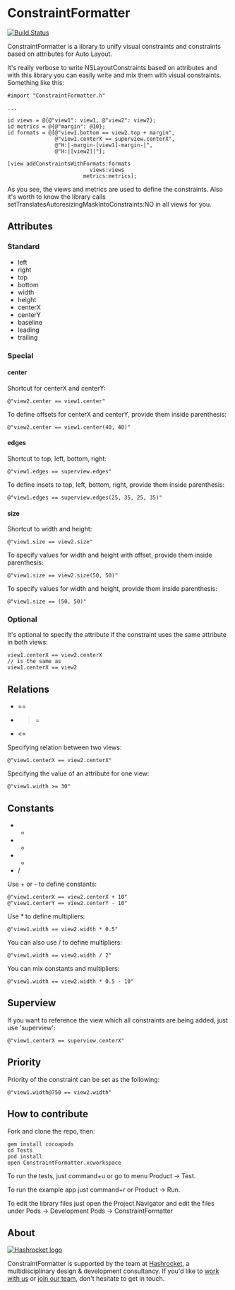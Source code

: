 ConstraintFormatter
===================


[![Build Status](https://travis-ci.org/greis/ConstraintFormatter.png?branch=master)](https://travis-ci.org/greis/ConstraintFormatter)

ConstraintFormatter is a library to unify visual constraints and constraints based on attributes for Auto Layout.

It's really verbose to write NSLayoutConstraints based on attributes and with this library you can easily write and mix them with visual constraints. Something like this:

```objc
#import "ConstraintFormatter.h"

...

id views = @{@"view1": view1, @"view2": view2};
id metrics = @{@"margin": @10};
id formats = @[@"view1.bottom == view2.top + margin",
               @"view1.centerX == superview.centerX",
               @"H:|-margin-[view1]-margin-|",
               @"H:|[view2]|"];

[view addConstraintsWithFormats:formats
                          views:views
                        metrics:metrics];
```

As you see, the views and metrics are used to define the constraints. Also it's worth to know the library calls setTranslatesAutoresizingMaskIntoConstraints:NO in all views for you.

## Attributes

### Standard

* left
* right
* top
* bottom
* width
* height
* centerX
* centerY
* baseline
* leading
* trailing

### Special

#### center
Shortcut for centerX and centerY:

```objc
@"view2.center == view1.center"
```

To define offsets for centerX and centerY, provide them inside parenthesis:

```objc
@"view2.center == view1.center(40, 40)"
```

#### edges
Shortcut to top, left, bottom, right:

```objc
@"view1.edges == superview.edges"
```

To define insets to top, left, bottom, right, provide them inside parenthesis:

```objc
@"view1.edges == superview.edges(25, 35, 25, 35)"
```

#### size
Shortcut to width and height:

```objc
@"view1.size == view2.size"
```

To specify values for width and height with offset, provide them inside parenthesis:

```objc
@"view1.size == view2.size(50, 50)"
```

To specify values for width and height, provide them inside parenthesis:
```objc
@"view1.size == (50, 50)"
```

### Optional

It's optional to specify the attribute if the constraint uses the same attribute in both views:
```objc
view1.centerX == view2.centerX
// is the same as
view1.centerX == view2
```

## Relations
* ==
* >=
* <=

Specifying relation between two views:
```objc
@"view1.centerX == view2.centerX"
```

Specifying the value of an attribute for one view:
```objc
@"view1.width >= 30"
```

## Constants
* +
* -
* *
* /

Use + or - to define constants:
```objc
@"view1.centerX == view2.centerX + 10"
@"view1.centerY == view2.centerY - 10"
```

Use * to define multipliers:
```objc
@"view1.width == view2.width * 0.5"
```

You can also use / to define multipliers:
```objc
@"view1.width == view2.width / 2"
```

You can mix constants and multipliers:
```objc
@"view1.width == view2.width * 0.5 - 10"
```

## Superview

If you want to reference the view which all constraints are being added, just use 'superview':
```objc
@"view1.centerX == superview.centerX"
```

## Priority
Priority of the constraint can be set as the following:
```objc
@"view1.width@750 == view2.width"
```

## How to contribute

Fork and clone the repo, then:

```
gem install cocoapods
cd Tests
pod install
open ConstraintFormatter.xcworkspace
```

To run the tests, just command+u or go to menu Product -> Test.

To run the example app just command+r or Product -> Run.

To edit the library files just open the Project Navigator and edit the files under Pods -> Development Pods -> ConstraintFormatter


## About

[![Hashrocket logo](https://hashrocket.com/hashrocket_logo.svg)](https://hashrocket.com)

ConstraintFormatter is supported by the team at [Hashrocket](https://hashrocket.com), a multidisciplinary design & development consultancy. If you'd like to [work with us](https://hashrocket.com/contact-us/hire-us) or [join our team](https://hashrocket.com/contact-us/jobs), don't hesitate to get in touch.
